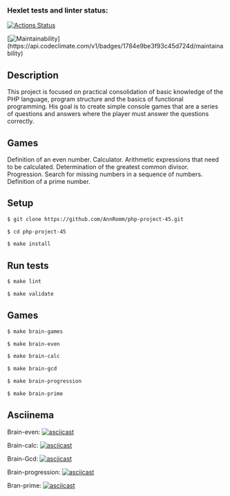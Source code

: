 ### Hexlet tests and linter status:
[![Actions Status](https://github.com/AnnRomm/php-project-45/actions/workflows/hexlet-check.yml/badge.svg)](https://github.com/AnnRomm/php-project-45/actions)

[![Maintainability]("https://codeclimate.com/github/AnnRomm/php-project-45/maintainability")](https://api.codeclimate.com/v1/badges/1784e9be3f93c45d724d/maintainability)

## Description
This project is focused on practical consolidation of basic knowledge of the PHP language, program structure and the basics of functional programming. His goal is to create simple console games that are a series of questions and answers where the player must answer the questions correctly.

## Games
Definition of an even number.
Calculator. Arithmetic expressions that need to be calculated.
Determination of the greatest common divisor.
Progression. Search for missing numbers in a sequence of numbers.
Definition of a prime number.

## Setup

```sh
$ git clone https://github.com/AnnRomm/php-project-45.git

$ cd php-project-45

$ make install
```

## Run tests

```sh
$ make lint

$ make validate
```

## Games

```sh
$ make brain-games

$ make brain-even

$ make brain-calc

$ make brain-gcd

$ make brain-progression

$ make brain-prime
```

## Asciinema

Brain-even:
[![asciicast](https://asciinema.org/a/U3VeeBVzasb4sj1Vj8ZMT6xQm.svg)](https://asciinema.org/a/U3VeeBVzasb4sj1Vj8ZMT6xQm)

Brain-calc:
[![asciicast](https://asciinema.org/a/vSHFPGssMebYp1Djt4a4Rktwy.svg)](https://asciinema.org/a/vSHFPGssMebYp1Djt4a4Rktwy)

Brain-Gcd:
[![asciicast](https://asciinema.org/a/q4BosrUUfH1dckdhfgGkhb7G8.svg)](https://asciinema.org/a/q4BosrUUfH1dckdhfgGkhb7G8)

Brain-progression:
[![asciicast](https://asciinema.org/a/r0fSaKnk4TKRKcdjzKoEabUDx.svg)](https://asciinema.org/a/r0fSaKnk4TKRKcdjzKoEabUDx)

Bran-prime:
[![asciicast](https://asciinema.org/a/9DuIY50efK0t5IGZwpNaV4LcI.svg)](https://asciinema.org/a/9DuIY50efK0t5IGZwpNaV4LcI)

